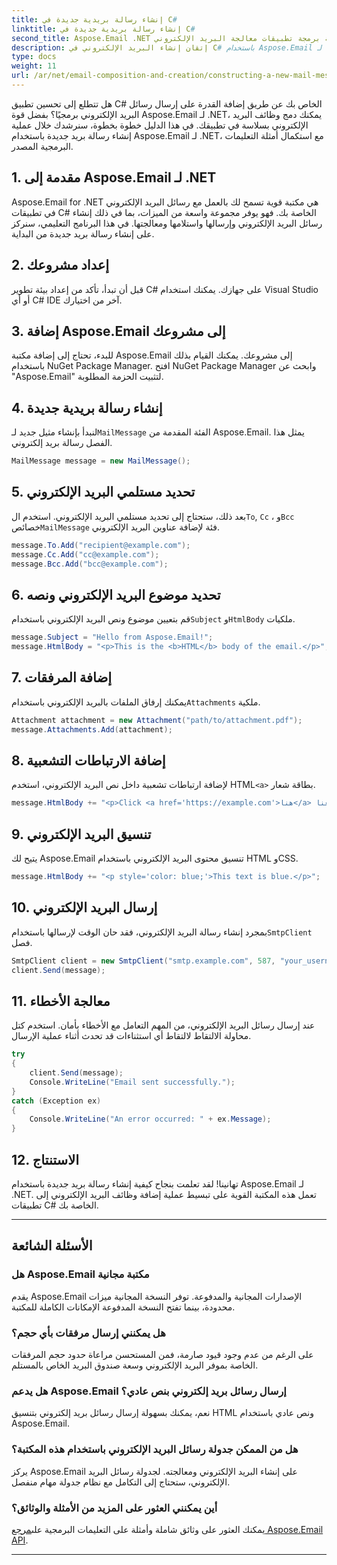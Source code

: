 ```yaml
---
title: إنشاء رسالة بريدية جديدة في C#
linktitle: إنشاء رسالة بريدية جديدة في C#
second_title: Aspose.Email .NET واجهة برمجة تطبيقات معالجة البريد الإلكتروني
description: إتقان إنشاء البريد الإلكتروني في C# باستخدام Aspose.Email لـ .NET. دليل شامل مع أمثلة التعليمات البرمجية. ارفع مستوى تطبيقك الآن
type: docs
weight: 11
url: /ar/net/email-composition-and-creation/constructing-a-new-mail-message-in-csharp/
---
```


هل تتطلع إلى تحسين تطبيق C# الخاص بك عن طريق إضافة القدرة على إرسال رسائل البريد الإلكتروني برمجيًا؟ بفضل قوة Aspose.Email لـ .NET، يمكنك دمج وظائف البريد الإلكتروني بسلاسة في تطبيقك. في هذا الدليل خطوة بخطوة، سنرشدك خلال عملية إنشاء رسالة بريد جديدة باستخدام Aspose.Email لـ .NET، مع استكمال أمثلة التعليمات البرمجية المصدر.

## 1. مقدمة إلى Aspose.Email لـ .NET

Aspose.Email for .NET هي مكتبة قوية تسمح لك بالعمل مع رسائل البريد الإلكتروني في تطبيقات C# الخاصة بك. فهو يوفر مجموعة واسعة من الميزات، بما في ذلك إنشاء رسائل البريد الإلكتروني وإرسالها واستلامها ومعالجتها. في هذا البرنامج التعليمي، سنركز على إنشاء رسالة بريد جديدة من البداية.

## 2. إعداد مشروعك

قبل أن تبدأ، تأكد من إعداد بيئة تطوير C# على جهازك. يمكنك استخدام Visual Studio أو أي C# IDE آخر من اختيارك.

## 3. إضافة Aspose.Email إلى مشروعك

للبدء، تحتاج إلى إضافة مكتبة Aspose.Email إلى مشروعك. يمكنك القيام بذلك باستخدام NuGet Package Manager. افتح NuGet Package Manager وابحث عن "Aspose.Email" لتثبيت الحزمة المطلوبة.

## 4. إنشاء رسالة بريدية جديدة

 لنبدأ بإنشاء مثيل جديد لـ`MailMessage` الفئة المقدمة من Aspose.Email. يمثل هذا الفصل رسالة بريد إلكتروني.

```csharp
MailMessage message = new MailMessage();
```

## 5. تحديد مستلمي البريد الإلكتروني

بعد ذلك، ستحتاج إلى تحديد مستلمي البريد الإلكتروني. استخدم ال`To`, `Cc` ، و`Bcc` خصائص`MailMessage` فئة لإضافة عناوين البريد الإلكتروني.

```csharp
message.To.Add("recipient@example.com");
message.Cc.Add("cc@example.com");
message.Bcc.Add("bcc@example.com");
```

## 6. تحديد موضوع البريد الإلكتروني ونصه

 قم بتعيين موضوع ونص البريد الإلكتروني باستخدام`Subject` و`HtmlBody` ملكيات.

```csharp
message.Subject = "Hello from Aspose.Email!";
message.HtmlBody = "<p>This is the <b>HTML</b> body of the email.</p>";
```

## 7. إضافة المرفقات

 يمكنك إرفاق الملفات بالبريد الإلكتروني باستخدام`Attachments` ملكية.

```csharp
Attachment attachment = new Attachment("path/to/attachment.pdf");
message.Attachments.Add(attachment);
```

## 8. إضافة الارتباطات التشعبية

 لإضافة ارتباطات تشعبية داخل نص البريد الإلكتروني، استخدم HTML`<a>` بطاقة شعار.

```csharp
message.HtmlBody += "<p>Click <a href='https://example.com'>هنا</a> لزيارة موقعنا.</p>";
```

## 9. تنسيق البريد الإلكتروني

يتيح لك Aspose.Email تنسيق محتوى البريد الإلكتروني باستخدام HTML وCSS.

```csharp
message.HtmlBody += "<p style='color: blue;'>This text is blue.</p>";
```

## 10. إرسال البريد الإلكتروني

 بمجرد إنشاء رسالة البريد الإلكتروني، فقد حان الوقت لإرسالها باستخدام`SmtpClient` فصل.

```csharp
SmtpClient client = new SmtpClient("smtp.example.com", 587, "your_username", "your_password");
client.Send(message);
```

## 11. معالجة الأخطاء

عند إرسال رسائل البريد الإلكتروني، من المهم التعامل مع الأخطاء بأمان. استخدم كتل محاولة الالتقاط لالتقاط أي استثناءات قد تحدث أثناء عملية الإرسال.

```csharp
try
{
    client.Send(message);
    Console.WriteLine("Email sent successfully.");
}
catch (Exception ex)
{
    Console.WriteLine("An error occurred: " + ex.Message);
}
```

## 12. الاستنتاج

تهانينا! لقد تعلمت بنجاح كيفية إنشاء رسالة بريد جديدة باستخدام Aspose.Email لـ .NET. تعمل هذه المكتبة القوية على تبسيط عملية إضافة وظائف البريد الإلكتروني إلى تطبيقات C# الخاصة بك.

---

## الأسئلة الشائعة

### هل Aspose.Email مكتبة مجانية
   يقدم Aspose.Email الإصدارات المجانية والمدفوعة. توفر النسخة المجانية ميزات محدودة، بينما تفتح النسخة المدفوعة الإمكانات الكاملة للمكتبة.

### هل يمكنني إرسال مرفقات بأي حجم؟
   على الرغم من عدم وجود قيود صارمة، فمن المستحسن مراعاة حدود حجم المرفقات الخاصة بموفر البريد الإلكتروني وسعة صندوق البريد الخاص بالمستلم.

### هل يدعم Aspose.Email إرسال رسائل بريد إلكتروني بنص عادي؟
   نعم، يمكنك بسهولة إرسال رسائل بريد إلكتروني بتنسيق HTML ونص عادي باستخدام Aspose.Email.

### هل من الممكن جدولة رسائل البريد الإلكتروني باستخدام هذه المكتبة؟
   يركز Aspose.Email على إنشاء البريد الإلكتروني ومعالجته. لجدولة رسائل البريد الإلكتروني، ستحتاج إلى التكامل مع نظام جدولة مهام منفصل.

### أين يمكنني العثور على المزيد من الأمثلة والوثائق؟
   يمكنك العثور على وثائق شاملة وأمثلة على التعليمات البرمجية على[مرجع Aspose.Email API](https://reference.aspose.com/email/net/).

---
